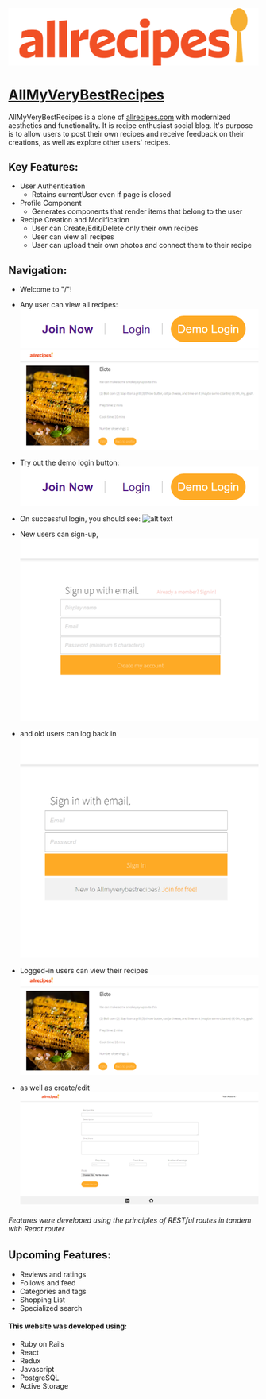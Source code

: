 ![alt text](https://github.com/jmcbgaston/allmyverybestrecipes/blob/main/app/assets/images/allrecipes-logo.png "Logo") 

# [AllMyVeryBestRecipes](https://allmyverybestrecipes.herokuapp.com/#/)

AllMyVeryBestRecipes is a clone of [allrecipes.com](https://www.allrecipes.com/) with modernized aesthetics and functionality. It is recipe enthusiast social blog. It's purpose is to allow users to post their own recipes and receive feedback on their creations, as well as explore other users' recipes.

## Key Features: 
- User Authentication
   - Retains currentUser even if page is closed
- Profile Component
   - Generates components that render items that belong to the user
- Recipe Creation and Modification
   - User can Create/Edit/Delete only their own recipes
   - User can view all recipes
   - User can upload their own photos and connect them to their recipe

## Navigation:
- Welcome to "/"!
- Any user can view all recipes:
![alt text](https://github.com/jmcbgaston/allmyverybestrecipes/blob/main/app/assets/images/home.png "home")
![alt text](https://github.com/jmcbgaston/allmyverybestrecipes/blob/main/app/assets/images/show.png "show")

- Try out the demo login button:
![alt text](https://github.com/jmcbgaston/allmyverybestrecipes/blob/main/app/assets/images/demo.png "demo")

- On successful login, you should see: 
![alt text](https://github.com/jmcbgaston/allmyverybestrecipes/blob/main/app/assets/images/logged-in.png "logged-in")

- New users can sign-up, 
![alt text](https://github.com/jmcbgaston/allmyverybestrecipes/blob/main/app/assets/images/signup.png "signup")
- and old users can log back in
![alt text](https://github.com/jmcbgaston/allmyverybestrecipes/blob/main/app/assets/images/login.png "login")

- Logged-in users can view their recipes
![alt text](https://github.com/jmcbgaston/allmyverybestrecipes/blob/main/app/assets/images/show.png "show")
- as well as create/edit
![alt text](https://github.com/jmcbgaston/allmyverybestrecipes/blob/main/app/assets/images/create.png "create")

###### Features were developed using the principles of RESTful routes in tandem with React router

## Upcoming Features:
- Reviews and ratings
- Follows and feed
- Categories and tags
- Shopping List
- Specialized search

#### This website was developed using:
- Ruby on Rails
- React
- Redux
- Javascript
- PostgreSQL
- Active Storage